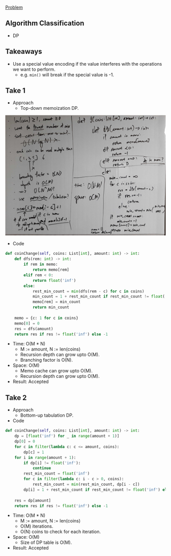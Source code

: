 [Problem](https://leetcode.com/problems/coin-change/)

## Algorithm Classification
- DP

## Takeaways
- Use a special value encoding if the value interferes with the operations we
  want to perform.
    - e.g. `min()` will break if the special value is -1.

## Take 1
- Approach
    - Top-down memoization DP.

![](img-1.jpg)
- Code
```python
def coinChange(self, coins: List[int], amount: int) -> int:
    def dfs(rem: int) -> int:
        if rem in memo:
            return memo[rem]
        elif rem < 0:
            return float('inf')
        else:
            rest_min_count = min(dfs(rem - c) for c in coins)
            min_count = 1 + rest_min_count if rest_min_count != float('inf') else float('inf')
            memo[rem] = min_count
            return min_count

    memo = {c: 1 for c in coins}
    memo[0] = 0
    res = dfs(amount)
    return res if res != float('inf') else -1
```
- Time: O(M * N)
    - M := amount, N := len(coins)
    - Recursion depth can grow upto O(M).
    - Branching factor is O(N).
- Space: O(M)
    - Memo cache can grow upto O(M).
    - Recursion depth can grow upto O(M).
- Result: Accepted

## Take 2
- Approach
    - Bottom-up tabulation DP.
- Code
```python
def coinChange(self, coins: List[int], amount: int) -> int:
    dp = [float('inf') for _ in range(amount + 1)]
    dp[0] = 0
    for c in filter(lambda c: c <= amount, coins):
        dp[c] = 1
    for i in range(amount + 1):
        if dp[i] != float('inf'):
            continue
        rest_min_count = float('inf')
        for c in filter(lambda c: i - c > 0, coins):
            rest_min_count = min(rest_min_count, dp[i - c])
        dp[i] = 1 + rest_min_count if rest_min_count != float('inf') else float('inf')

    res = dp[amount]
    return res if res != float('inf') else -1
```
- Time: O(M * N)
    - M := amount, N := len(coins)
    - O(M) iterations.
    - O(N) coins to check for each iteration.
- Space: O(M)
    - Size of DP table is O(M).
- Result: Accepted

